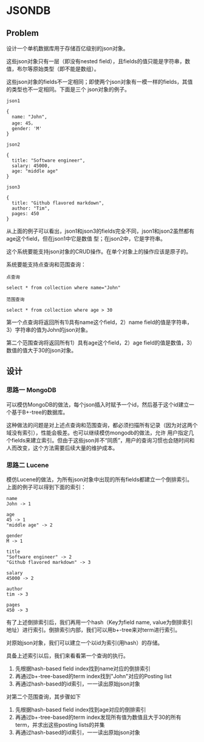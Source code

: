 # JSONDB

## Problem

设计一个单机数据库用于存储百亿级别的json对象。

这些json对象只有一层（即没有nested field），且fields的值只能是字符串，数值，布尔等原始类型（即不能是数组）。

这些json对象的fields不一定相同；即使两个json对象有一模一样的fields，其值的类型也不一定相同。下面是三个
json对象的例子。

```
json1

{
  name: "John",
  age: 45，
  gender: 'M'
}

json2

{
  title: "Software engineer",
  salary: 45000,
  age: "middle age"
}

json3

{
  title: "Github flavored markdown",
  author: "Tim",
  pages: 450
}
```

从上面的例子可以看出，json1和json3的fields完全不同，json1和json2虽然都有age这个field，但在json1中它是数值
型；在json2中，它是字符串。  

这个系统要能支持json对象的CRUD操作。在单个对象上的操作应该是原子的。

系统要能支持点查询和范围查询：

```
点查询

select * from collection where name="John"

范围查询

select * from collection where age > 30

```

第一个点查询将返回所有1)具有name这个field，2）name field的值是字符串，3）字符串的值为John的json对象。

第二个范围查询将返回所有1）具有age这个field，2）age field的值是数值，3）数值的值大于30的json对象。

## 设计
### 思路一 MongoDB
可以模仿MongoDB的做法，每个json插入时赋予一个id，然后基于这个id建立一个基于B+-tree的数据库。

这种做法的问题是对上述点查询和范围查询，都必须扫描所有记录（因为对这两个域没有索引），性能会极差。也可以继续模仿mongodb的做法，允许
用户指定几个fields来建立索引。但由于这些json并不“同质”，用户的查询习惯也会随时间和人而改变，这个方法需要后续大量的维护成本。

### 思路二 Lucene
模仿Lucene的做法，为所有json对象中出现的所有fields都建立一个倒排索引。上面的例子可以得到下面的索引：

```
name
John -> 1

age
45 -> 1
"middle age" -> 2

gender
M -> 1

title
"Software engineer" -> 2
"Github flavored markdown" -> 3

salary
45000 -> 2

author
tim -> 3

pages
450 -> 3
```

有了上述倒排索引后，我们再用一个hash（Key为field name, value为倒排索引地址）进行索引。倒排索引内部，我们可以用b+-tree来对term进行索引。

对原始json对象，我们可以建立一个以id为索引(用hash）的存储。

具备上述索引以后，我们来看看第一个查询的执行。
1. 先根据hash-based field index找到name对应的倒排索引
2. 再通过b+-tree-based的term index找到"John"对应的Posting list
3. 再通过hash-based的id索引，一一读出原始json对象


对第二个范围查询，其步骤如下
1. 先根据hash-based field index找到age对应的倒排索引
2. 再通过b+-tree-based的term index发现所有值为数值且大于30的所有term，并求出这些posting lists的并集
3. 再通过hash-based的id索引，一一读出原始json对象
